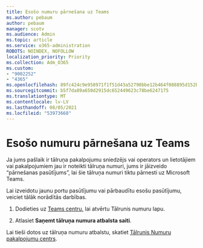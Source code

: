 ```yaml
---
title: Esošo numuru pārnešana uz Teams
ms.author: pebaum
author: pebaum
manager: scotv
ms.audience: Admin
ms.topic: article
ms.service: o365-administration
ROBOTS: NOINDEX, NOFOLLOW
localization_priority: Priority
ms.collection: Adm_O365
ms.custom:
- "9002252"
- "4365"
ms.openlocfilehash: 89fc424c9e958971f1f51d43a52790bbe12b464f088895d152bfd00f41dd3561
ms.sourcegitcommit: b5f7da89a650d2915dc652449623c78be6247175
ms.translationtype: MT
ms.contentlocale: lv-LV
ms.lasthandoff: 08/05/2021
ms.locfileid: "53973668"
---
```

# <a name="port-existing-numbers-to-teams"></a>Esošo numuru pārnešana uz Teams

Ja jums pašlaik ir tālruņa pakalpojumu sniedzējs vai operators un lietotājiem vai pakalpojumiem jau ir noteikti tālruņa numuri, jums ir jāizveido “pārnešanas pasūtījums”, lai šie tālruņa numuri tiktu pārnesti uz Microsoft Teams.  

Lai izveidotu jaunu portu pasūtījumu vai pārbaudītu esošu pasūtījumu, veiciet tālāk norādītās darbības. 

1. Dodieties uz [Teams centru,](https://admin.teams.microsoft.com/phone-numbers) lai atvērtu Tālrunis numuru lapu. 

1. Atlasiet **Saņemt tālruņa numura atbalsta saiti**. 

Lai tieši dotos uz tālruņa numuru atbalstu, skatiet [Tālrunis Numuru pakalpojumu centrs](https://pstnsd.powerappsportals.com/).  